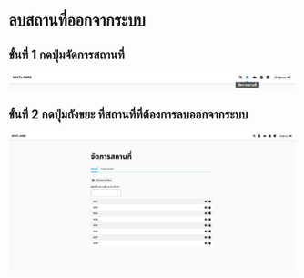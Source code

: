 # ลบสถานที่ออกจากระบบ
## ขั้นที่ 1 กดปุ่มจัดการสถานที่
![](../../img/navigation-bar/manage-space-button.png)
## ขั้นที่ 2 กดปุ่มถังขยะ ที่สถานที่ที่ต้องการลบออกจากระบบ
![](../../img/manage-space/space.png)
